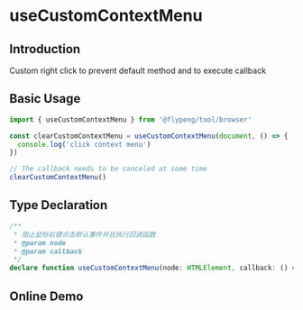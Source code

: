 # useCustomContextMenu

## Introduction

Custom right click to prevent default method and to execute callback

## Basic Usage

```ts
import { useCustomContextMenu } from '@flypeng/tool/browser'

const clearCustomContextMenu = useCustomContextMenu(document, () => {
  console.log('click context menu')
})

// The callback needs to be canceled at some time
clearCustomContextMenu()
```

## Type Declaration

```ts
/**
 * 阻止鼠标右键点击默认事件并且执行回调函数
 * @param node
 * @param callback
 */
declare function useCustomContextMenu(node: HTMLElement, callback: () => void): void
```

## Online Demo

<preview path="./index.vue" title="useCustomContextMenu" description="Custom right click to prevent default method and to execute callback"></preview>
